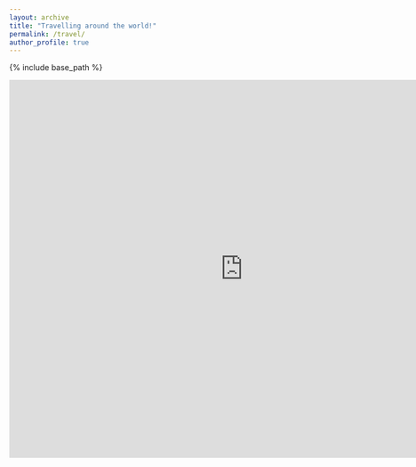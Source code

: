 ```yaml
---
layout: archive
title: "Travelling around the world!"
permalink: /travel/
author_profile: true
---
```


{% include base_path %}
 
 <iframe src="https://www.google.com/maps/d/u/0/embed?mid=1JF2LV6sEQjCcZ1wfwJcakYrIFGriCNCS" width="840" height="680" frameborder="0"></iframe>
